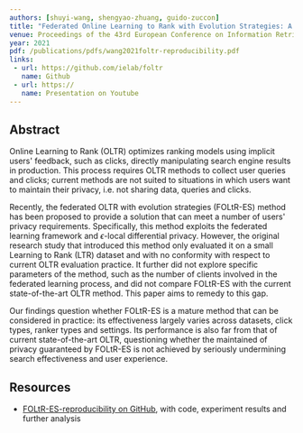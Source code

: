 ```yaml
---
authors: [shuyi-wang, shengyao-zhuang, guido-zuccon]
title: "Federated Online Learning to Rank with Evolution Strategies: A Reproducibility Study"
venue: Proceedings of the 43rd European Conference on Information Retrieval (ECIR 2021) 
year: 2021
pdf: /publications/pdfs/wang2021foltr-reproducibility.pdf
links:
 - url: https://github.com/ielab/foltr
   name: Github
 - url: https://
   name: Presentation on Youtube 
---
```


## Abstract

Online Learning to Rank (OLTR) optimizes ranking models using implicit users' feedback, such as clicks, directly manipulating search engine results in production. This process requires OLTR methods to collect user queries and clicks; current methods are not suited to situations in which users want to maintain their privacy, i.e. not sharing data, queries and clicks. 

Recently, the federated OLTR with evolution strategies (FOLtR-ES) method has been proposed to provide a solution that can meet a number of users' privacy requirements. Specifically, this method exploits the federated learning framework and $\epsilon$-local differential privacy. However, the original research study that introduced this method only evaluated it on a small Learning to Rank (LTR) dataset and with no conformity with respect to current OLTR evaluation practice. It further did not explore specific parameters of the method, such as the number of clients involved in the federated learning process, and did not compare FOLtR-ES with the current state-of-the-art OLTR method. This paper aims to remedy to this gap. 

Our findings question whether FOLtR-ES is a mature method that can be considered in practice: its effectiveness largely varies across datasets, click types, ranker types and settings. Its performance is also far from that of current state-of-the-art OLTR, questioning whether the maintained of privacy guaranteed by FOLtR-ES is not achieved by seriously undermining search effectiveness and user experience. 



## Resources

 - [FOLtR-ES-reproducibility on GitHub](https://github.com/ielab/foltr), with code, experiment results and further analysis

